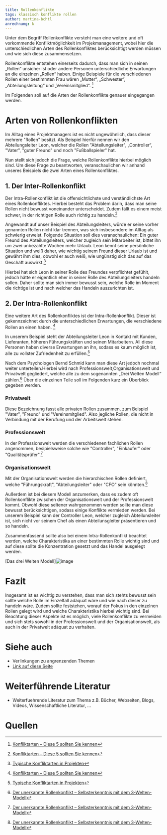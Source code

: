 ```yaml
---
title: Rollenkonflikte
tags: klassisch konflikte rollen 
author: martina-bchtl 
anrechnung: k
---
```


Unter dem Begriff Rollenkonflikte versteht man eine weitere und oft vorkommende Konfliktmöglichkeit im Projekmanagement, wobei hier die unterschiedlichen Arten des 
Rollenkonfliktes berücksichtigt werden müssen und wie sich diese zusammensetzen.

Rollenkonflikte entstehen einerseits dadurch, dass man sich in seinen „Rollen“ unsicher ist oder andere Personen unterschiedliche Erwartungen an die einzelnen „Rollen“ haben. 
Einige Beispiele für die verschiedenen Rollen einer bestimmten Frau wären „Mutter“, „Schwester“, „Abteilungsleitung“ und „Vereinsmitglied“. [^1]

Im Folgenden soll auf die Arten der Rollenkonflikte genauer eingegangen werden.

# Arten von Rollenkonflikten

Im Alltag eines Projektmanagers ist es nicht ungewöhnlich, dass dieser mehrere "Rollen" besitzt. Als Beispiel hierfür nennen wir den Abteilungsleiter Leon, welcher 
die Rollen "Abteilungsleiter", „Controller“, "Vater", "guter Freund" und noch "Fußballspieler" hat. 

Nun stellt sich jedoch die Frage, welche Rollenkonflikte hierbei möglich sind.
Um diese Frage zu beantworten, veranschaulichen wir anhand unseres Beispiels die zwei Arten eines Rollenkonfliktes.

## 1. Der Inter-Rollenkonflikt
Der Intra-Rollenkonflikt ist die offensichtlichste und verständlichste Art eines Rollenkonfliktes. Hierbei besteht das Problem darin, dass man seine Rollen nicht bewusst 
voneinander unterscheidet. Zudem fällt es einem meist schwer, in der richtigen Rolle auch richtig zu handeln.[^1]

Angewandt auf unser Beispiel des Abteilungsleiters, würde er seine vorher genannten Rollen nicht klar trennen, was sich insbesondere im Alltag als schwierig erweist. Folgende
Situation soll  dies veranschaulichen: Ein guter Freund des Abteilungsleiters, welcher zugleich sein Mitarbeiter ist, bittet ihn um zwei unbezahlte Wochen mehr Urlaub. 
Leon kennt seine persönliche Situation und weiß daher, wie wichtig seinem Freund dieser Urlaub ist und gewährt ihm dies, obwohl er auch weiß, wie ungünstig sich das auf das 
Geschäft auswirkt.[^2] 

Hierbei hat sich Leon in seiner Rolle des Freundes verpflichtet gefühlt, jedoch hätte er eigentlich eher in seiner Rolle des Abteilungsleiters handeln sollen. 
Daher sollte man sich immer bewusst sein, welche Rolle im Moment die richtige ist und nach welcher das Handeln auszurichten ist.

## 2. Der Intra-Rollenkonflikt
Eine weitere Art des Rollenkonfliktes ist der Intra-Rollenkonflikt. Dieser ist gekennzeichnet durch die unterschiedlichen Erwartungen, die verschiedene Rollen an einen haben.
[^1]

In unserem Beispiel steht der Abteilungsleiter Leon in Kontakt mit Kunden, Lieferanten, höheren Führungskräften und seinen Mitarbeitern. All diese Personen haben diverse
Erwartungen an ihn, sodass es kaum möglich ist, alle zu vollster Zufriedenheit zu erfüllen.[^2]

Nach dem Psychologen Bernd Schmid kann man diese Art jedoch nochmal weiter unterteilen.Hierbei wird nach Professionswelt,Organisationswelt und Privatwelt gegliedert, welche alle 
zu dem sogenannten „Drei Welten Modell“ zählen.[^3] Über die einzelnen Teile soll im Folgenden kurz ein Überblick gegeben werden. 

### Privatwelt 
Diese Bezeichnung fasst alle privaten Rollen zusammen, zum Beispiel "Vater", "Freund" und "Vereinsmitglied". Also jegliche Rollen, die nicht in Verbindung mit der Berufung und
der Arbeitswelt stehen.

### Professionswelt
In der Professionswelt werden die verschiedenen fachlichen Rollen angenommen, besipielsweise solche wie "Controller", "Einkäufer" oder "Qualitätsprüfer".[^3] 

### Organisationswelt 
Mit der Organisationswelt werden die hierarchischen Rollen definiert, welche "Führungskraft", "Abteilungsleiter" oder "CFO" sein könnten.[^3]


Außerdem ist bei diesem Modell anzumerken, dass es zudem oft Rollenkonflikte zwischen der Organisationswelt und der Professionswelt kommt. Obwohl diese seltener wahrgenommen 
werden sollte man diese bewusst berücksichtigen, sodass einige Konflikte vermieden werden. Bei unserem Beispiel kann der Controller Leon, welcher zugleich Abteilunsleiter ist, 
sich nicht vor seinem Chef als einen Abteilunsgleiter präsentieren und so handeln.

Zusammenfassend sollte also bei einem Intra-Rollenkonflikt beachtet werden, welche Charakteristika an einer bestimmten Rolle wichtig sind und auf diese sollte die Konzentration 
gesetzt und das Handel ausgelegt werden.

[Das drei Welten Modell]![image](https://user-images.githubusercontent.com/92875269/142039822-dfc47614-49e5-48cb-82e8-7f0519fdea25.png)

# Fazit

Insgesamt ist es wichtig zu verstehen, dass man sich stehts bewusst sein sollte welche Rolle im Einzelfall adäquat wäre und wie nach dieser zu handeln wäre. 
Zudem sollte feststehen, worauf der Fokus in den einzelnen Rollen gelegt wird und welche Charakteristika hierbei wichtig sind. 
Bei Beachtung dieser Aspekte ist es möglich, viele Rollenkonflikte zu vermeiden und sich stets sowohl in der Professionswelt und der Organisationswelt, als auch in der
Privatwelt adäquat zu verhalten.  

# Siehe auch

* Verlinkungen zu angrenzenden Themen
* [Link auf diese Seite](Rollenkonflikte.md)

# Weiterführende Literatur

* Weiterfuehrende Literatur zum Thema z.B. Bücher, Webseiten, Blogs, Videos, Wissenschaftliche Literatur, ...

# Quellen

[^1]: [Konfliktarten – Diese 5 sollten Sie kennen](https://www.andyamo.de/konfliktarten/)
[^2]: [Typische Konfliktarten in Projekten](https://blog.setzwein.com/2009/10/12/typische-konfliktarten-in-projekten/)
[^3]: [Der unerkannte Rollenkonflikt – Selbsterkenntnis mit dem 3-Welten-Modell](https://www.microtool.de/projektmanagement/der-unerkannte-rollenkonflikt-selbsterkenntnis-mit-dem-3-welten-modell/)
[^4]: [Das drei Welten Modell](https://user-images.githubusercontent.com/92875269/142039822-dfc47614-49e5-48cb-82e8-7f0519fdea25.png)


